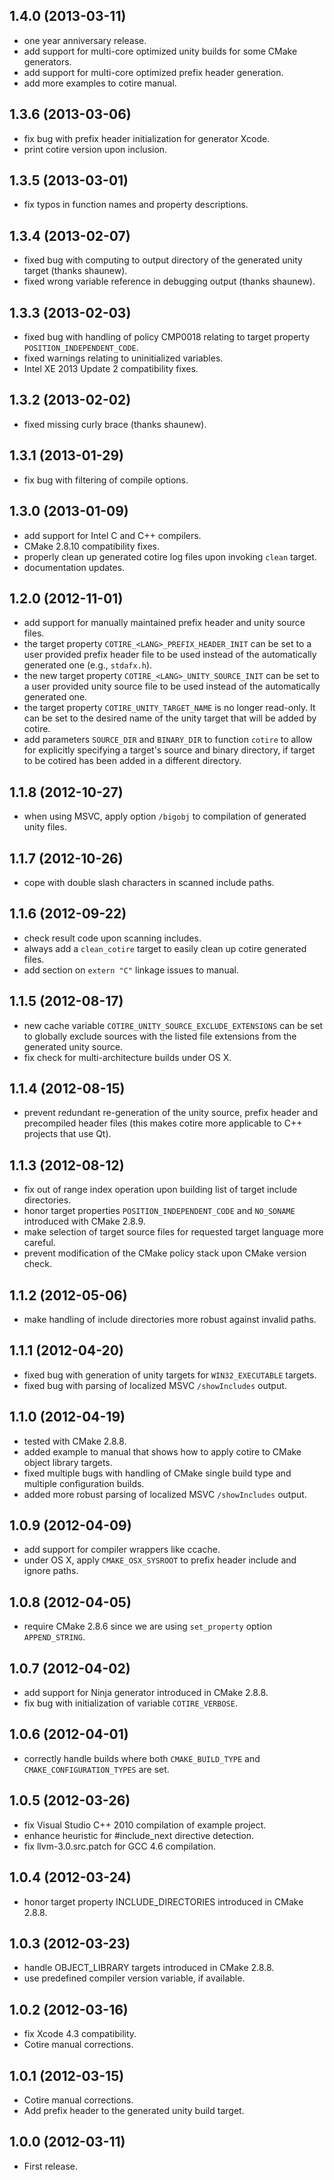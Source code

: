 ## 1.4.0 (2013-03-11)

* one year anniversary release.
* add support for multi-core optimized unity builds for some CMake generators.
* add support for multi-core optimized prefix header generation.
* add more examples to cotire manual.

## 1.3.6 (2013-03-06)

* fix bug with prefix header initialization for generator Xcode.
* print cotire version upon inclusion.

## 1.3.5 (2013-03-01)

* fix typos in function names and property descriptions.

## 1.3.4 (2013-02-07)

* fixed bug with computing to output directory of the generated unity target (thanks shaunew).
* fixed wrong variable reference in debugging output (thanks shaunew).

## 1.3.3 (2013-02-03)

* fixed bug with handling of policy CMP0018 relating to target property `POSITION_INDEPENDENT_CODE`.
* fixed warnings relating to uninitialized variables.
* Intel XE 2013 Update 2 compatibility fixes.

## 1.3.2 (2013-02-02)

* fixed missing curly brace (thanks shaunew).

## 1.3.1 (2013-01-29)

* fix bug with filtering of compile options.

## 1.3.0 (2013-01-09)

* add support for Intel C and C++ compilers.
* CMake 2.8.10 compatibility fixes.
* properly clean up generated cotire log files upon invoking `clean` target.
* documentation updates.

## 1.2.0 (2012-11-01)

* add support for manually maintained prefix header and unity source files.
* the target property `COTIRE_<LANG>_PREFIX_HEADER_INIT` can be set to a user provided prefix
  header file to be used instead of the automatically generated one (e.g., `stdafx.h`).
* the new target property `COTIRE_<LANG>_UNITY_SOURCE_INIT` can be set to a user provided unity
  source file to be used instead of the automatically generated one.
* the target property `COTIRE_UNITY_TARGET_NAME` is no longer read-only. It can be set to the
  desired name of the unity target that will be added by cotire.
* add parameters `SOURCE_DIR` and `BINARY_DIR` to function `cotire` to allow for explicitly
  specifying a target's source and binary directory, if target to be cotired has been added in a
  different directory.

## 1.1.8 (2012-10-27)

* when using MSVC, apply option `/bigobj` to compilation of generated unity files.

## 1.1.7 (2012-10-26)

* cope with double slash characters in scanned include paths.

## 1.1.6 (2012-09-22)

* check result code upon scanning includes.
* always add a `clean_cotire` target to easily clean up cotire generated files.
* add section on `extern "C"` linkage issues to manual.

## 1.1.5 (2012-08-17)

* new cache variable `COTIRE_UNITY_SOURCE_EXCLUDE_EXTENSIONS` can be set to globally exclude
  sources with the listed file extensions from the generated unity source.
* fix check for multi-architecture builds under OS X.

## 1.1.4 (2012-08-15)

* prevent redundant re-generation of the unity source, prefix header and precompiled header files
  (this makes cotire more applicable to C++ projects that use Qt).

## 1.1.3 (2012-08-12)

* fix out of range index operation upon building list of target include directories.
* honor target properties `POSITION_INDEPENDENT_CODE` and `NO_SONAME` introduced with CMake 2.8.9.
* make selection of target source files for requested target language more careful.
* prevent modification of the CMake policy stack upon CMake version check.

## 1.1.2 (2012-05-06)

* make handling of include directories more robust against invalid paths.

## 1.1.1 (2012-04-20)

* fixed bug with generation of unity targets for `WIN32_EXECUTABLE` targets.
* fixed bug with parsing of localized MSVC `/showIncludes` output.

## 1.1.0 (2012-04-19)

* tested with CMake 2.8.8.
* added example to manual that shows how to apply cotire to CMake object library targets.
* fixed multiple bugs with handling of CMake single build type and multiple configuration builds.
* added more robust parsing of localized MSVC `/showIncludes` output.

## 1.0.9 (2012-04-09)

* add support for compiler wrappers like ccache.
* under OS X, apply `CMAKE_OSX_SYSROOT` to prefix header include and ignore paths.

## 1.0.8 (2012-04-05)

* require CMake 2.8.6 since we are using `set_property` option `APPEND_STRING`.

## 1.0.7 (2012-04-02)

* add support for Ninja generator introduced in CMake 2.8.8.
* fix bug with initialization of variable `COTIRE_VERBOSE`.

## 1.0.6 (2012-04-01)

* correctly handle builds where both `CMAKE_BUILD_TYPE` and `CMAKE_CONFIGURATION_TYPES` are set.

## 1.0.5 (2012-03-26)

* fix Visual Studio C++ 2010 compilation of example project.
* enhance heuristic for #include_next directive detection.
* fix llvm-3.0.src.patch for GCC 4.6 compilation.

## 1.0.4 (2012-03-24)

* honor target property INCLUDE_DIRECTORIES introduced in CMake 2.8.8.

## 1.0.3 (2012-03-23)

* handle OBJECT_LIBRARY targets introduced in CMake 2.8.8.
* use predefined compiler version variable, if available.

## 1.0.2 (2012-03-16)

* fix Xcode 4.3 compatibility.
* Cotire manual corrections.

## 1.0.1 (2012-03-15)

* Cotire manual corrections.
* Add prefix header to the generated unity build target.

## 1.0.0 (2012-03-11)

* First release.
